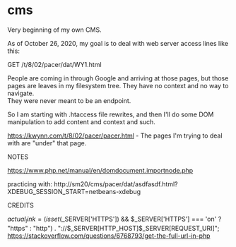 # cms
Very beginning of my own CMS.

As of October 26, 2020, my goal is to deal with web server access lines like this:

GET /t/8/02/pacer/dat/WY1.html 

People are coming in through Google and arriving at those pages, but those pages are leaves in my filesystem tree.  They have no context and no way to navigate.  
They were never meant to be an endpoint.  

So I am starting with .htaccess file rewrites, and then I'll do some DOM manipulation to add content and context and such.

https://kwynn.com/t/8/02/pacer/pacer.html  - The pages I'm trying to deal with are "under" that page.


NOTES

https://www.php.net/manual/en/domdocument.importnode.php

practicing with:  http://sm20/cms/pacer/dat/asdfasdf.html?XDEBUG_SESSION_START=netbeans-xdebug

CREDITS

$actual_link = (isset($_SERVER['HTTPS']) && $_SERVER['HTTPS'] === 'on' ? "https" : "http") . "://$_SERVER[HTTP_HOST]$_SERVER[REQUEST_URI]";
https://stackoverflow.com/questions/6768793/get-the-full-url-in-php
